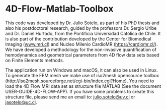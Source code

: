 # 4D-Flow-Matlab-Toolbox
This code was developed by Dr. Julio Sotelo, as part of his PhD thesis and also his postdoctoral research, guided by the professors Dr. Sergio Uribe and Dr. Daniel Hurtado, from the Pontificia Universidad Católica de Chile. It is also part of the contribution developed by the Center for Biomedical Imaging (www.mri.cl) and Nucleo Milenio CardioMR (https://cardiomr.cl/). We have developed a methodology for the non-invasive quantification of hemodynamics and geometrical parameters from 4D flow data sets based on Finite Elements methods. 

The application run on Windows and macOS, it can also be used in Linux. To generate the FEM mesh we make use of iso2mesh opensource toolbox (http://iso2mesh.sourceforge.net/cgi-bin/index.cgi?Home). You need to load the 4D Flow MRI data set as structure file MATLAB (See the document USER-GUIDE-4D-FLOW-APP). If you have some problems to create this structure file, please send me an email to: julio.sotelo@uv.cl or jasotelo@uc.cl.
